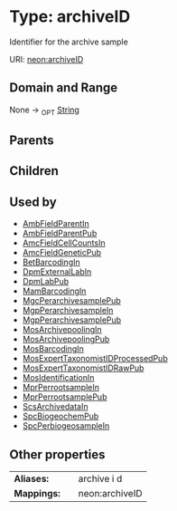 
# Type: archiveID


Identifier for the archive sample

URI: [neon:archiveID](https://data.neonscience.org/archiveID)


## Domain and Range

None ->  <sub>OPT</sub> [String](types/String.md)

## Parents


## Children


## Used by

 * [AmbFieldParentIn](AmbFieldParentIn.md)
 * [AmbFieldParentPub](AmbFieldParentPub.md)
 * [AmcFieldCellCountsIn](AmcFieldCellCountsIn.md)
 * [AmcFieldGeneticPub](AmcFieldGeneticPub.md)
 * [BetBarcodingIn](BetBarcodingIn.md)
 * [DpmExternalLabIn](DpmExternalLabIn.md)
 * [DpmLabPub](DpmLabPub.md)
 * [MamBarcodingIn](MamBarcodingIn.md)
 * [MgcPerarchivesamplePub](MgcPerarchivesamplePub.md)
 * [MgpPerarchivesampleIn](MgpPerarchivesampleIn.md)
 * [MgpPerarchivesamplePub](MgpPerarchivesamplePub.md)
 * [MosArchivepoolingIn](MosArchivepoolingIn.md)
 * [MosArchivepoolingPub](MosArchivepoolingPub.md)
 * [MosBarcodingIn](MosBarcodingIn.md)
 * [MosExpertTaxonomistIDProcessedPub](MosExpertTaxonomistIDProcessedPub.md)
 * [MosExpertTaxonomistIDRawPub](MosExpertTaxonomistIDRawPub.md)
 * [MosIdentificationIn](MosIdentificationIn.md)
 * [MprPerrootsampleIn](MprPerrootsampleIn.md)
 * [MprPerrootsamplePub](MprPerrootsamplePub.md)
 * [ScsArchivedataIn](ScsArchivedataIn.md)
 * [SpcBiogeochemPub](SpcBiogeochemPub.md)
 * [SpcPerbiogeosampleIn](SpcPerbiogeosampleIn.md)

## Other properties

|  |  |  |
| --- | --- | --- |
| **Aliases:** | | archive i d |
| **Mappings:** | | neon:archiveID |

